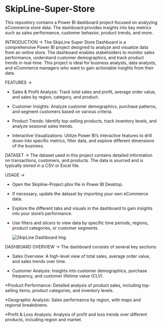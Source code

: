 # SkipLine-Super-Store

This repository contains a Power BI dashboard project focused on analyzing eCommerce store data. The dashboard provides insights into key metrics such as sales performance, customer behavior, product trends, and more.


INTRODUCTION -> The SkipLine Super Store Dashboard is a comprehensive Power BI project designed to analyze and visualize data from an online store. The dashboard enables stakeholders to monitor sales performance, understand customer demographics, and track product trends in real-time. This project is ideal for business analysts, data analysts, and eCommerce managers who want to gain actionable insights from their data.


FEATURES ->

* Sales & Profit Analysis: Track total sales and profit, average order value, and sales by region, category, and product.
  
* Customer Insights: Analyze customer demographics, purchase patterns, and segment customers based on various criteria.

* Product Trends: Identify top-selling products, track inventory levels, and analyze seasonal sales trends.

* Interactive Visualizations: Utilize Power BI’s interactive features to drill down into specific metrics, filter data, and explore different dimensions of the business.


DATASET -> The dataset used in this project contains detailed information on transactions, customers, and products. The data is sourced and is typically stored in a CSV or Excel file.


USAGE -> 

* Open the Skipline-Project.pbix file in Power BI Desktop.
  
* If necessary, update the dataset by importing your own eCommerce data.
  
* Explore the different tabs and visuals in the dashboard to gain insights into your store’s performance.
  
* Use filters and slicers to view data by specific time periods, regions, product categories, or customer segments.

  ![SkipLine Dashboard Img](https://github.com/user-attachments/assets/4eec2c19-cbee-4bd6-935a-ba33cc76acfe)



DASHBOARD OVERVIEW -> The dashboard consists of several key sections:

* Sales Overview: A high-level view of total sales, average order value, and sales trends over time.

* Customer Analysis: Insights into customer demographics, purchase frequency, and customer lifetime value (CLV).
  
*Product Performance: Detailed analysis of product sales, including top-selling items, product categories, and inventory levels.

*Geographic Analysis: Sales performance by region, with maps and regional breakdowns.

*Profit & Loss Analysis: Analysis of profit and loss trends over different products, including region and market.

